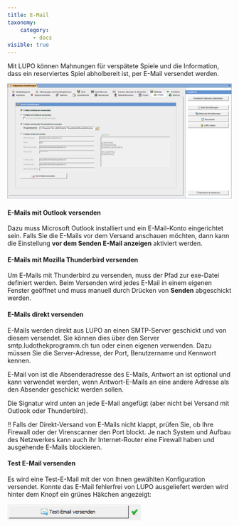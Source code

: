 ```yaml
---
title: E-Mail
taxonomy:
    category:
        - docs
visible: true
---
```


Mit LUPO können Mahnungen für verspätete Spiele und die Information, dass ein reserviertes Spiel abholbereit ist, per E-Mail versendet werden.

![email](../../../images/email.png)

#### E-Mails mit Outlook versenden

Dazu muss Microsoft Outlook installiert und ein E-Mail-Konto eingerichtet sein. Falls Sie die E-Mails vor dem Versand anschauen möchten, dann kann die Einstellung **vor dem Senden E-Mail anzeigen** aktiviert werden.

#### E-Mails mit Mozilla Thunderbird versenden

Um E-Mails mit Thunderbird zu versenden, muss der Pfad zur exe-Datei definiert werden. Beim Versenden wird jedes E-Mail in einem eigenen Fenster geöffnet und muss manuell durch Drücken von **Senden** abgeschickt werden.

#### E-Mails direkt versenden

E-Mails werden direkt aus LUPO an einen SMTP-Server geschickt und von diesem versendet. Sie können dies über den Server smtp.ludothekprogramm.ch tun oder einen eigenen verwenden. Dazu müssen Sie die Server-Adresse, der Port, Benutzername und Kennwort kennen.

E-Mail von ist die Absenderadresse des E-Mails, Antwort an ist optional und kann verwendet werden, wenn Antwort-E-Mails an eine andere Adresse als den Absender geschickt werden sollen.

Die Signatur wird unten an jede E-Mail angefügt (aber nicht bei Versand mit Outlook oder Thunderbird).


!! Falls der Direkt-Versand von E-Mails nicht klappt, prüfen Sie, ob Ihre Firewall oder der Virenscanner den Port blockt. Je nach System und Aufbau des Netzwerkes kann auch ihr Internet-Router eine Firewall haben und ausgehende E-Mails blockieren.

#### Test E-Mail versenden

Es wird eine Test-E-Mail mit der von Ihnen gewählten Konfiguration versendet. Konnte das E-Mail fehlerfrei von LUPO ausgeliefert werden wird hinter dem Knopf ein grünes Häkchen angezeigt:

![test-email](../../../images/test-email.png)
